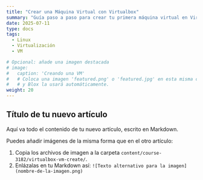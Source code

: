 ```yaml
---
title: "Crear una Máquina Virtual con Virtualbox"
summary: "Guía paso a paso para crear tu primera máquina virtual en Virtualbox sobre Debian."
date: 2025-07-11
type: docs
tags:
  - Linux
  - Virtualización
  - VM

# Opcional: añade una imagen destacada
# image:
#   caption: 'Creando una VM'
#   # Coloca una imagen 'featured.png' o 'featured.jpg' en esta misma carpeta
#   # y Blox la usará automáticamente.
weight: 20
---
```


## Título de tu nuevo artículo

Aquí va todo el contenido de tu nuevo artículo, escrito en Markdown.

Puedes añadir imágenes de la misma forma que en el otro artículo:
1.  Copia los archivos de imagen a la carpeta `content/course-3182/virtualbox-vm-create/`.
2.  Enlázalas en tu Markdown así: `![Texto alternativo para la imagen](nombre-de-la-imagen.png)`